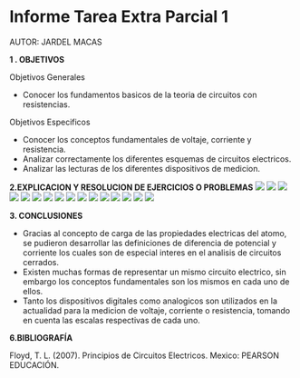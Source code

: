 # Informe Tarea Extra Parcial 1

AUTOR: JARDEL MACAS

**1 . OBJETIVOS**

Objetivos Generales
*  Conocer los fundamentos basicos de la teoria de circuitos con resistencias.

Objetivos Especificos

* Conocer los conceptos fundamentales de voltaje, corriente y resistencia.
* Analizar correctamente los diferentes esquemas de circuitos electricos.
* Analizar las lecturas de los diferentes dispositivos de medicion.



**2.EXPLICACION Y RESOLUCION DE EJERCICIOS O PROBLEMAS**
![](https://github.com/JardelMacas/Tarea-Extra1/blob/main/Ejercicios/EjerCap2Floyd-01.png )
![](https://github.com/JardelMacas/Tarea-Extra1/blob/main/Ejercicios/EjerCap2Floyd-02.png )
![](https://github.com/JardelMacas/Tarea-Extra1/blob/main/Ejercicios/EjerCap2Floyd-03.png )
![](https://github.com/JardelMacas/Tarea-Extra1/blob/main/Ejercicios/EjerCap2Floyd-04.png )
![](https://github.com/JardelMacas/Tarea-Extra1/blob/main/Ejercicios/EjerCap2Floyd-05.png )
![](https://github.com/JardelMacas/Tarea-Extra1/blob/main/Ejercicios/EjerCap2Floyd-06.png )
![](https://github.com/JardelMacas/Tarea-Extra1/blob/main/Ejercicios/EjerCap2Floyd-07.png )
![](https://github.com/JardelMacas/Tarea-Extra1/blob/main/Ejercicios/EjerCap2Floyd-08.png )
![](https://github.com/JardelMacas/Tarea-Extra1/blob/main/Ejercicios/EjerCap2Floyd-09.png )
![](https://github.com/JardelMacas/Tarea-Extra1/blob/main/Ejercicios/EjerCap2Floyd-10.png )
![](https://github.com/JardelMacas/Tarea-Extra1/blob/main/Ejercicios/EjerCap2Floyd-11.png )
![](https://github.com/JardelMacas/Tarea-Extra1/blob/main/Ejercicios/EjerCap2Floyd-12.png )
![](https://github.com/JardelMacas/Tarea-Extra1/blob/main/Ejercicios/EjerCap2Floyd-13.png )
![](https://github.com/JardelMacas/Tarea-Extra1/blob/main/Ejercicios/EjerCap2Floyd-14.png )
![](https://github.com/JardelMacas/Tarea-Extra1/blob/main/Ejercicios/EjerCap2Floyd-15.png )
![](https://github.com/JardelMacas/Tarea-Extra1/blob/main/Ejercicios/EjerCap2Floyd-16.png )

**3. CONCLUSIONES**

* Gracias al concepto de carga de las propiedades electricas del atomo, se pudieron desarrollar las definiciones de diferencia de potencial y corriente los cuales son de especial interes en el analisis de circuitos cerrados.
* Existen muchas formas de representar un mismo circuito electrico, sin embargo los conceptos fundamentales son los mismos en cada uno de ellos.
* Tanto los dispositivos digitales como analogicos son utilizados en la actualidad para la medicion de voltaje, corriente o resistencia, tomando en cuenta las escalas respectivas de cada uno. 

**6.BIBLIOGRAFÍA**

Floyd, T. L. (2007). Principios de Circuitos Electricos. Mexico: PEARSON EDUCACIÓN.
